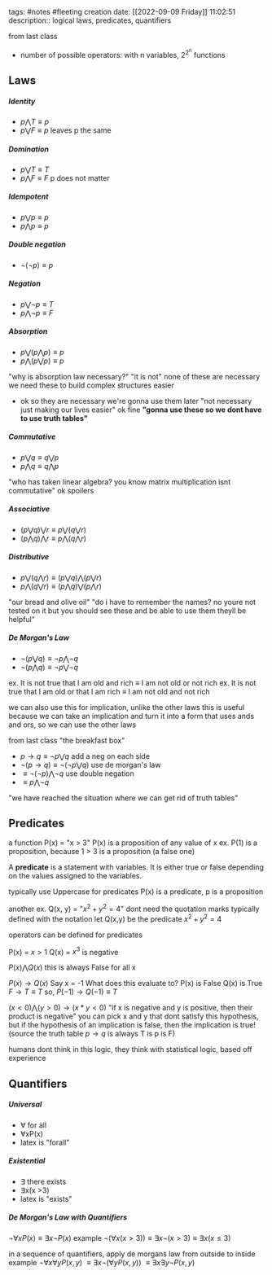 tags: #notes #fleeting
creation date: [[2022-09-09 Friday]] 11:02:51
description:: logical laws, predicates, quantifiers

from last class
- number of possible operators: with n variables, $2^{2^n}$ functions


## Laws
##### Identity
- $p \bigwedge T \equiv p$
- $p \bigvee F \equiv p$
leaves p the same

##### Domination
- $p \bigvee T \equiv T$
- $p \bigwedge F \equiv F$
p does not matter

##### Idempotent
- $p \bigvee p \equiv p$
- $p \bigwedge p \equiv p$

##### Double negation
- $\neg (\neg p ) \equiv p$

##### Negation
- $p \bigvee \neg p \equiv T$
- $p \bigwedge  \neg p \equiv F$

##### Absorption
- $p \bigvee (p \bigwedge p) \equiv p$
- $p \bigwedge (p \bigvee p) \equiv p$

"why is absorption law necessary?"
"it is not"
none of these are necessary
we need these to build complex structures easier
- ok so they are necessary we're gonna use them later
"not necessary just making our lives easier"
ok fine
**"gonna use these so we dont have to use truth tables"**

##### Commutative
- $p \bigvee q \equiv q \bigvee p$
- $p \bigwedge q \equiv q \bigwedge p$

"who has taken linear algebra? you know matrix multiplication isnt commutative"
ok spoilers

##### Associative
- $(p \bigvee q) \bigvee r \equiv p \bigvee (q \bigvee r)$
- $(p \bigwedge q) \bigwedge r \equiv p \bigwedge (q \bigwedge r)$

##### Distributive
- $p \bigvee (q \bigwedge r) \equiv (p \bigvee q) \bigwedge (p \bigvee r)$
- $p \bigwedge (q \bigvee r) \equiv (p \bigwedge q) \bigvee (p \bigwedge r)$

"our bread and olive oil"
"do i have to remember the names? no youre not tested on it but you should see these and be able to use them theyll be helpful"

##### De Morgan's Law
- $\neg(p \bigvee q) \equiv \neg p \bigwedge \neg q$
- $\neg(p \bigwedge q) \equiv \neg p \bigvee \neg q$

ex. It is not true that I am old and rich $\equiv$ I am not old or not rich
ex. It is not true that I am old or that I am rich $\equiv$ I am not old and not rich

we can also use this for implication, unlike the other laws
this is useful because we can take an implication and turn it into a form that uses ands and ors, so we can use the other laws

from last class "the breakfast box"
- $p \rightarrow q \equiv \neg p \bigvee q$
add a neg on each side
- $\neg (p \rightarrow q) \equiv \neg (\neg p \bigvee q)$
use de morgan's law
- $\equiv \neg(\neg p ) \bigwedge \neg q$ 
use double negation
- $\equiv p \bigwedge \neg q$

"we have reached the situation where we can get rid of truth tables"


## Predicates
a function P(x) = "x > 3"
P(x) is a proposition of any value of x
ex. P(1) is a proposition, because 1 > 3 is a proposition (a false one)

A **predicate** is a statement with variables. It is either true or false depending on the values assigned to the variables.

typically use Uppercase for predicates
P(x) is a predicate, p is a proposition

another ex. Q(x, y) = "$x^2 + y^2 = 4$"
dont need the quotation marks
typically defined with the notation
let Q(x,y) be the predicate $x^2 + y^2 = 4$

operators can be defined for predicates

P(x) = $x > 1$
Q(x) = $x^3$ is negative

$P(x) \bigwedge Q(x)$
this is always False for all x

$P(x) \rightarrow Q(x)$
Say x = -1
What does this evaluate to?
P(x) is False
Q(x) is True
$F \rightarrow T \equiv T$
so,
$P(-1) \rightarrow Q(-1) \equiv T$

$(x < 0 ) \bigwedge (y > 0) \rightarrow (x * y < 0)$
"if x is negative and y is positive, then their product is negative"
you can pick x and y that dont satisfy this hypothesis, but if the hypothesis of an implication is false, then the implication is true!
(source the truth table $p \rightarrow q$ is always T is p is F)

humans dont think in this logic, they think with statistical logic, based off experience

## Quantifiers
##### Universal
- ∀ for all
- ∀xP(x)
- latex is "forall"

##### Existential
- ∃ there exists
- ∃x(x >3)
- latex is "exists"

##### De Morgan's Law with Quantifiers
$\neg \forall x P(x) \equiv \exists x \neg P (x)$
example
$\neg (\forall x (x > 3)) \equiv \exists x \neg (x > 3) \equiv \exists x (x \leq 3)$

in a sequence of quantifiers, apply de morgans law from outside to inside
example
$\neg \forall x \forall y P(x,y)$
$\equiv \exists x \neg(\forall y P(x,y))$
$\equiv \exists x \exists y \neg P (x, y)$


